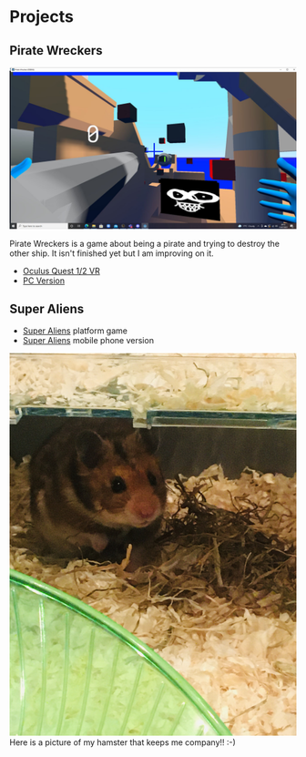 # Projects

## Pirate Wreckers

![Screenshot](Pirate1.jpg)

Pirate Wreckers is a game about being a pirate and trying to destroy the other ship. It isn't finished yet but I am improving on it.

* [Oculus Quest 1/2 VR](https://sidequestvr.com/app/4844/pirate-wreckers)
* [PC Version](https://xigua2011.github.io/pirate_wreckers/)

## Super Aliens

* [Super Aliens](https://xigua2011.github.io/Annis_platformer/) platform game
* [Super Aliens](https://play.google.com/store/apps/details?id=org.godotengine.anniwang) mobile phone version

![My hamster](Toffee.jpg) Here is a picture of my hamster that keeps me company!! :-)